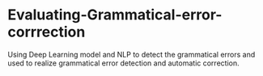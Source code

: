 # Evaluating-Grammatical-error-corrrection
Using Deep Learning model and NLP to detect the grammatical errors and used to realize grammatical error detection and automatic correction.
